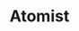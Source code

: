 ---
codehost: https://github.com/atomist
logohandle: atomist
sort: atomist
title: Atomist
twitter: https://x.com/atomist
website: https://atomist.com/
---